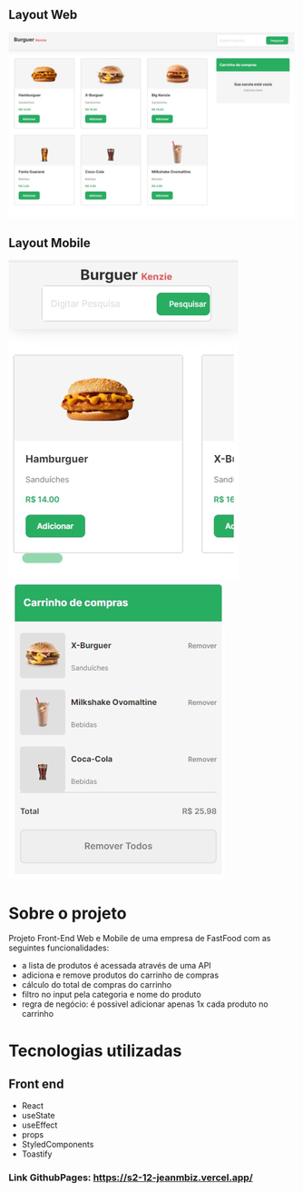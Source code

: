 ## Layout Web
![Web 1](/src/assets/hamburgueria.jpg)

## Layout Mobile

![Mobile 1](/src/assets/bukenzie1.jpg) ![Mobile 2](/src/assets/bukenzie2.jpg)

# Sobre o projeto

Projeto Front-End Web e Mobile de uma empresa de FastFood com as seguintes funcionalidades:

- a lista de produtos é acessada através de uma API
- adiciona e remove produtos do carrinho de compras
- cálculo do total de compras do carrinho
- filtro no input pela categoria e nome do produto
- regra de negócio: é possivel adicionar apenas 1x cada produto no carrinho

# Tecnologias utilizadas

## Front end

- React
- useState
- useEffect
- props
- StyledComponents
- Toastify

### Link GithubPages: https://s2-12-jeanmbiz.vercel.app/
